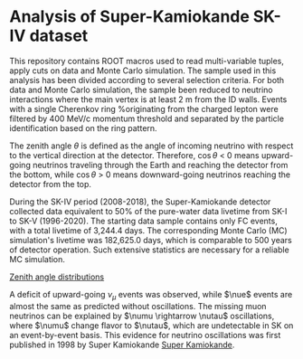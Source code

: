 # Analysis of Super-Kamiokande SK-IV dataset

This repository contains ROOT macros used to read multi-variable tuples, apply cuts on data and Monte Carlo simulation. The sample used in this analysis has been divided according to several selection criteria. For both data and Monte Carlo simulation, the sample been reduced to neutrino interactions where the main vertex is at least 2 m from the ID walls. Events with a single Cherenkov ring %originating from the charged lepton
were filtered by 400 MeV/c momentum threshold and separated by the particle identification based on the ring pattern. 

The zenith angle $\theta$ is defined as the angle of incoming neutrino with respect to the vertical direction at the detector. Therefore, $\cos\theta$ < 0 means upward-going neutrinos traveling through the Earth and reaching the detector from the bottom, while $\cos\theta$ > 0 means downward-going neutrinos reaching the detector from the top. 

During the SK-IV period (2008-2018), the Super-Kamiokande detector collected data equivalent to 50% of the pure-water data livetime from SK-I to SK-V (1996-2020). The starting data sample contains only FC events, with a total livetime of 3,244.4 days. The corresponding Monte Carlo (MC) simulation's livetime was 182,625.0 days, which is comparable to 500 years of detector operation. Such extensive statistics are necessary for a reliable MC simulation.

[Zenith angle distributions](https://github.com/mkondzie/analysis/blob/main/ZenithAngle.pdf)


A deficit of upward-going $\nu$$_\mu$ events was observed, while $\nue$ events are almost the same as predicted without oscillations. The missing muon neutrinos can be explained by $\numu \rightarrow \nutau$ oscillations, where $\numu$ change flavor to $\nutau$, which are undetectable in SK on an event-by-event basis. This evidence for neutrino oscillations was first published in 1998 by Super Kamiokande [Super Kamiokande](https://arxiv.org/abs/hep-ex/9807003). 


